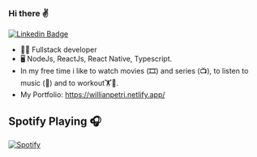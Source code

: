 ### Hi there ✌

[![Linkedin Badge](https://img.shields.io/badge/-LinkedIn-blue?style=flat-square&logo=Linkedin&logoColor=white&link=https://www.linkedin.com/in/willian-petri-84a935135)](https://www.linkedin.com/in/willian-petri-84a935135)

- 👨‍💻 Fullstack developer
- 🖥️ NodeJs, ReactJs, React Native, Typescript.
- In my free time i like to watch movies (🎞️) and series (📺), to listen to music (🎵) and to workout🏋️🏃.
- My Portfolio: https://willianpetri.netlify.app/

## Spotify Playing 🎧
[![Spotify](https://spotify-linked.vercel.app//api/spotify)](https://open.spotify.com/user/will_petri)



<!--
**willianPetri/willianPetri** is a ✨ _special_ ✨ repository because its `README.md` (this file) appears on your GitHub profile.

Here are some ideas to get you started:

- 🔭 I’m currently working on ...
- 🌱 I’m currently learning ...
- 👯 I’m looking to collaborate on ...
- 🤔 I’m looking for help with ...
- 💬 Ask me about ...
- 📫 How to reach me: ...
- 😄 Pronouns: ...
- ⚡ Fun fact: ...
-->
